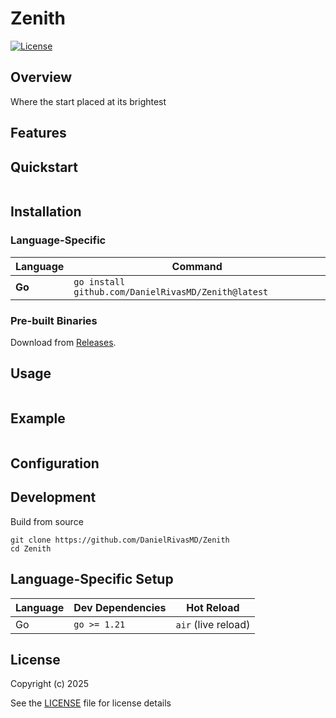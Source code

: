 # Zenith

[![License](https://img.shields.io/badge/license-GPLv3-blue.svg)](LICENSE)

## Overview
Where the start placed at its brightest


## Features

## Quickstart
```
```

## Installation

### **Language-Specific**
| Language   | Command                                                                 |
|------------|-------------------------------------------------------------------------|
| **Go**     | `go install github.com/DanielRivasMD/Zenith@latest`                  |

### **Pre-built Binaries**
Download from [Releases](https://github.com/DanielRivasMD/Zenith/releases).

## Usage

```
```

## Example
```
```

## Configuration

## Development

Build from source
```
git clone https://github.com/DanielRivasMD/Zenith
cd Zenith
```

## Language-Specific Setup

| Language | Dev Dependencies | Hot Reload           |
|----------|------------------|----------------------|
| Go       | `go >= 1.21`     | `air` (live reload)  |

## License
Copyright (c) 2025

See the [LICENSE](LICENSE) file for license details
